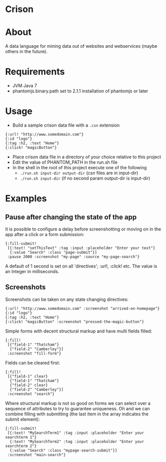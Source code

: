 # Crison

# About

A data language for mining data out of websites and webservices (maybe others in the future).

# Requirements

* JVM Java 7
* phantomjs.binary.path set to 2.1.1 installation of phantomjs or later

# Usage

* Build a sample crison data file with a `.csn` extension
```
{:url! "http://www.somedomain.com"}
{:id "logo"}
{:tag :h2, :text "Home"}
{:click! "magicButton"}
```
* Place crison data file in a directory of your choice relative to this project
* Edit the value of PHANTOM_PATH in the run.sh file
* In the shell in the root of this project execute one of the following
  * `./run.sh input-dir output-dir`  (csn files are in input-dir)
  * `./run.sh input-dir`             (if no second param output-dir is input-dir)

# Examples

## Pause after changing the state of the app

It is possible to configure a delay before screenshotting or moving on in the
app after a click or a form submission:
```
{:fill-submit!
 [{:text! "setThisText" :tag :input :placeholder "Enter your text"}
  {:value "Search" :class "page-submit"}]
 :pause 2000 :screenshot "my-page" :source "my-page-search"}
```
A default of 1 second is set on all 'directives'; :url!, :click! etc.
The value is an Integer in milliseconds.

## Screenshots

Screenshots can be taken on any state changing directives:

```
{:url! "http://www.somedomain.com" :screenshot "arrived-on-homepage"}
{:id "logo"}
{:tag :h2, :text "Home"}
{:click! "magicButton" :screenshot "pressed-the-magic-button"}
```

Simple forms with decent structural markup and have multi fields filled:
```
{:fill!
 [{"field-1" "Thatcham"}
  {"field-2" "Camberley"}]
 :screenshot "fill-form"}
```

Fields can be cleared first:
```
{:fill!
 [{"field-1" clear}
  {"field-1" "Thatcham"}
  {"field-2" clear}
  {"field-2" "Camberley"}]
 :screenshot "search"}
```

Where structural markup is not so good on forms we can select over a sequence of
attributes to try to guarantee uniqueness.  Oh and we can combine filling with
submitting (the last item in the array indicates the submit element):
```
{:fill-submit!
 [{:text! "MySearchTerm1" :tag :input :placeholder "Enter your searchterm 1"}
  {:text! "MySearchTerm2" :tag :input :placeholder "Enter your searchterm 2"}
  {:value "Search" :class "mypage-search-submit"}]
 :screenshot "main-search"}
```
